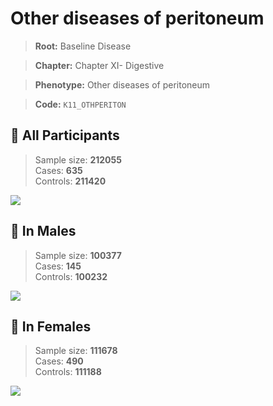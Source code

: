 # Other diseases of peritoneum

> **Root:** Baseline Disease  

> **Chapter:** Chapter XI- Digestive  

> **Phenotype:** Other diseases of peritoneum  

> **Code:** `K11_OTHPERITON`

## 🧪 All Participants  
> Sample size: **212055**  
> Cases: **635**  
> Controls: **211420**
<img src="/Disease/Figures/ALL/Baseline/K11_OTHPERITON.png"/>
<CsvTable src="/public/Disease/Data/ALL/Baseline/LG_K11_OTHPERITON.csv" label="🔍 View full results" />

## 👨 In Males  
> Sample size: **100377**  
> Cases: **145**  
> Controls: **100232**
<img src="/Disease/Figures/Male/Baseline/K11_OTHPERITON.png"/>
<CsvTable src="/public/Disease/Data/Male/Baseline/LG_K11_OTHPERITON.csv" label="🔍 View full results" />

## 👩 In Females  
> Sample size: **111678**  
> Cases: **490**  
> Controls: **111188**
<img src="/Disease/Figures/Female/Baseline/K11_OTHPERITON.png"/>
<CsvTable src="/public/Disease/Data/Female/Baseline/LG_K11_OTHPERITON.csv" label="🔍 View full results" />
